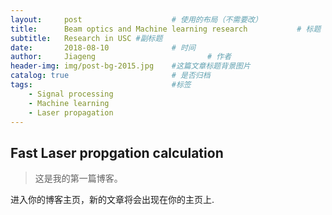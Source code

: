 ```yaml
---
layout:     post   				    # 使用的布局（不需要改）
title:      Beam optics and Machine learning research			# 标题 
subtitle:   Research in USC #副标题
date:       2018-08-10 				# 时间
author:     Jiageng 						# 作者
header-img: img/post-bg-2015.jpg 	#这篇文章标题背景图片
catalog: true 						# 是否归档
tags:								#标签
    - Signal processing
    - Machine learning
    - Laser propagation
---
```


## Fast Laser propgation calculation
>这是我的第一篇博客。

进入你的博客主页，新的文章将会出现在你的主页上.
